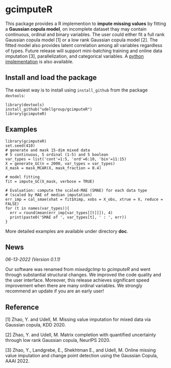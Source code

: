 # gcimputeR
This package provides a R implemention to **impute missing values** by fitting a **Gaussian copula model**, on incomplete dataset thay may contain continuous, ordinal and binary variables. The user could either fit a full rank Gaussian copula model [1] or a low rank Gaussian copula model [2]. The fitted model also provides latent correlation among all variables regardless of types. Future release will support mini-batching training and online data imputation [3], parallelization, and categorical variables. A [python implementation](https://github.com/udellgroup/gcimpute) is also available.



## Install  and load the package
The easiest way is to install using `install_github` from the package `devtools`:
```{r}
library(devtools)
install_github("udellgroup/gcimputeR")
library(gcimputeR)
```

## Examples
```{r}
library(gcimputeR)
set.seed(410)
# generate and mask 15-dim mixed data 
# 5 continuous, 5 ordinal (1-5) and 5 boolean
var_types = list('cont'=1:5, 'ord'=6:10, 'bin'=11:15) 
X = generate_GC(n = 2000, var_types = var_types)
X_mask = mask_MCAR(X, mask_fraction = 0.4)

# model fitting
fit = impute_GC(X_mask, verbose = TRUE)

# Evaluation: compute the scaled-MAE (SMAE) for each data type
# (scaled by MAE of median imputation) 
err_imp = cal_smae(xhat = fit$Ximp, xobs = X_obs, xtrue = X, reduce = FALSE) 
for (t in names(var_types)){
  err = round(mean(err_imp[var_types[[t]]]), 4)
  print(paste0('SMAE of ', var_types[t], ' : ', err))
}
```
More detailed examples are available under directory **doc**. 

## News

*06-13-2022 (Version 0.1.1)*

Our software was renamed from *mixedgcImp* to *gcimputeR* and went through substantial structural changes. We improved the code quality and the user interface. Moreover, this release achieves significant speed improvement when there are many ordinal variables. We strongly recommend an update if you are an early user!

## Reference
[1] Zhao, Y. and Udell, M. Missing value imputation for mixed data via Gaussian copula, KDD 2020.

[2] Zhao, Y. and Udell, M. Matrix completion with quantified uncertainty through low rank Gaussian copula, NeurIPS 2020.

[3] Zhao, Y., Landgrebe, E., Shekhtman E., and Udell, M. Online missing value imputation and change point detection using the Gaussian Copula, AAAI 2022.
